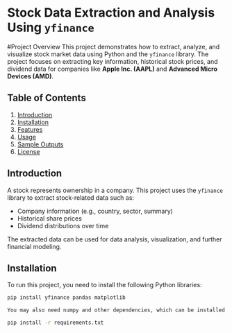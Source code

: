 # Stock Data Extraction and Analysis Using `yfinance`

#Project Overview
This project demonstrates how to extract, analyze, and visualize stock market data using Python and the `yfinance` library. The project focuses on extracting key information, historical stock prices, and dividend data for companies like **Apple Inc. (AAPL)** and **Advanced Micro Devices (AMD)**.


## Table of Contents
1. [Introduction](#introduction)
2. [Installation](#installation)
3. [Features](#features)
4. [Usage](#usage)
5. [Sample Outputs](#sample-outputs)
6. [License](#license)


## Introduction
A stock represents ownership in a company. This project uses the `yfinance` library to extract stock-related data such as:
- Company information (e.g., country, sector, summary)
- Historical share prices
- Dividend distributions over time

The extracted data can be used for data analysis, visualization, and further financial modeling.

## Installation

To run this project, you need to install the following Python libraries:

```bash
pip install yfinance pandas matplotlib

You may also need numpy and other dependencies, which can be installed using:

pip install -r requirements.txt
